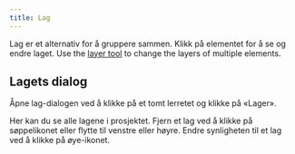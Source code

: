 ```yaml
---
title: Lag
---
```


Lag er et alternativ for å gruppere sammen. Klikk på elementet for å se og endre laget. Use the [layer tool](tools/layer.md) to change the layers of multiple elements.

## Lagets dialog

Åpne lag-dialogen ved å klikke på et tomt lerretet og klikke på «Lager».

Her kan du se alle lagene i prosjektet.
Fjern et lag ved å klikke på søppelikonet eller flytte til venstre eller høyre.
Endre synligheten til et lag ved å klikke på øye-ikonet.
